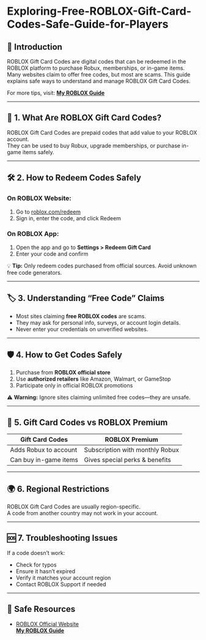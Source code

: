 # Exploring-Free-ROBLOX-Gift-Card-Codes-Safe-Guide-for-Players

## 📌 Introduction 
ROBLOX Gift Card Codes are digital codes that can be redeemed in the ROBLOX platform to purchase Robux, memberships, or in-game items.   Many websites claim to offer free codes, but most are scams. This guide explains safe ways to understand and manage ROBLOX Gift Card Codes.


For more tips, visit: **[My ROBLOX Guide](https://rifatasnia.com/roblox-pro)**

---

## 📖 1. What Are ROBLOX Gift Card Codes?
ROBLOX Gift Card Codes are prepaid codes that add value to your ROBLOX account.  
They can be used to buy Robux, upgrade memberships, or purchase in-game items safely.

---

## 🛠 2. How to Redeem Codes Safely

### On ROBLOX Website:
1. Go to [roblox.com/redeem](https://www.roblox.com/redeem)  
2. Sign in, enter the code, and click Redeem  

### On ROBLOX App:
1. Open the app and go to **Settings > Redeem Gift Card**  
2. Enter your code and confirm  

💡 **Tip:** Only redeem codes purchased from official sources. Avoid unknown free code generators.

---

## 🏷 3. Understanding “Free Code” Claims
- Most sites claiming **free ROBLOX codes** are scams.  
- They may ask for personal info, surveys, or account login details.  
- Never enter your credentials on unverified websites.

---

## 🛡 4. How to Get Codes Safely
1. Purchase from **ROBLOX official store**  
2. Use **authorized retailers** like Amazon, Walmart, or GameStop  
3. Participate only in official ROBLOX promotions  

⚠ **Warning:** Ignore sites claiming unlimited free codes—they are unsafe.

---

## 🔄 5. Gift Card Codes vs ROBLOX Premium
| Gift Card Codes | ROBLOX Premium |
|----------------|----------------|
| Adds Robux to account | Subscription with monthly Robux |
| Can buy in-game items | Gives special perks & benefits |

---

## 🌍 6. Regional Restrictions
ROBLOX Gift Card Codes are usually region-specific.  
A code from another country may not work in your account.

---

## 🆘 7. Troubleshooting Issues
If a code doesn’t work:
- Check for typos  
- Ensure it hasn’t expired  
- Verify it matches your account region  
- Contact ROBLOX Support if needed

---

## 🔗 Safe Resources
- [ROBLOX Official Website](https://www.roblox.com/giftcards)  
  **[My ROBLOX Guide](https://rifatasnia.com/roblox-pro)**
